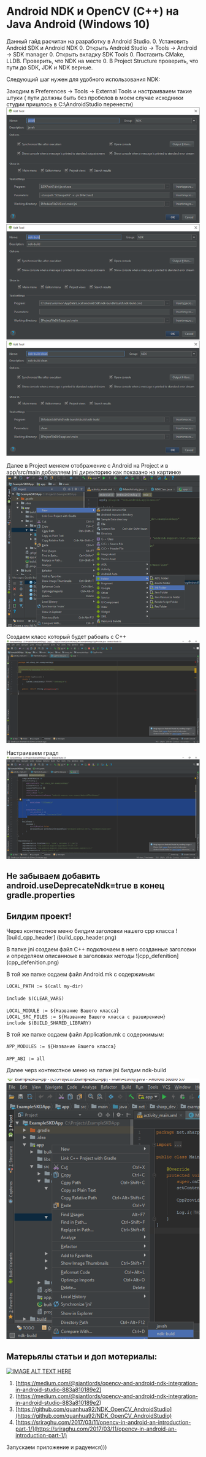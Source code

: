 # Android NDK и OpenCV (С++) на Java Android (Windows 10)
Данный гайд расчитан на разработку в Android Studio.
0. Установить Android SDK и Android NDK
0. Открыть Android Studio -> Tools -> Android -> SDK manager
0. Открыть вкладку SDK Tools
0. Поставить CMake, LLDB. Проверить, что NDK на месте
0. В Project Structure проверить, что пути до SDK, JDK и NDK верные.

Следующий шаг нужен для удобного использования NDK:

Заходим в Preferences -> Tools -> External Tools и настраиваием такие штуки ( пути должны быть без пробелов в моем случае исходники студии пришлось в С:\AndroidStudio перенести) 
![javah](javah.png)
![ndk-build](ndk-build.png)
![ndk-build_clean](ndk-build_clean.png)

Далее в Project меняем отображение с Android на Project  и в app/src/main добавляем jni директорию как показано на картинке
![create_jni_dir](create_jni_dir.png)

Создаем класс который будет рабоать с С++
![ndkclass](ndkclass.png)

Настраиваем градл  
![configuregradle](configuregradle.png)

## Не забываем  добавить android.useDeprecateNdk=true  в конец gradle.properties

## Билдим проект!

Через контекстное меню  билдим заголовки нашего cpp  класса
![build_cpp_header] (build_cpp_header.png)

В папке jni cоздаем файл C++ подключаем в него созданные заголовки и определяем  описанноые в заголовках методы
![cpp_defenition] (cpp_defenition.png)

В той же папке содаем файл Android.mk с содержимым:

```
LOCAL_PATH := $(call my-dir)

include $(CLEAR_VARS)

LOCAL_MODULE := ${Название Вашего класса} 
LOCAL_SRC_FILES := ${Название Вашего класса с разширением}
include $(BUILD_SHARED_LIBRARY)
```

В той же папке содаем файл Application.mk с содержимым:

```
APP_MODULES := ${Название Вашего класса}

APP_ABI := all
```

Далее черз контекстное меню на папке jni билдим ndk-build

![cpp_build](cpp_build.png)   

## Матерьялы статьи  и доп мотериалы:

[![IMAGE ALT TEXT HERE](http://img.youtube.com/vi/RmPuwdxR1qs/0.jpg)](http://www.youtube.com/watch?v=RmPuwdxR1qs)

1. [https://medium.com/@siantlords/opencv-and-android-ndk-integration-in-android-studio-883a810189e2]
2. (https://medium.com/@siantlords/opencv-and-android-ndk-integration-in-android-studio-883a810189e2)
3. [https://github.com/quanhua92/NDK_OpenCV_AndroidStudio](https://github.com/quanhua92/NDK_OpenCV_AndroidStudio)
4. [https://sriraghu.com/2017/03/11/opencv-in-android-an-introduction-part-1/](https://sriraghu.com/2017/03/11/opencv-in-android-an-introduction-part-1/)


Запускаем приложение  и радуемся)))







